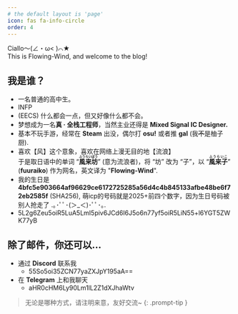 ```yaml
---
# the default layout is 'page'
icon: fas fa-info-circle
order: 4
---
```


Ciallo～(∠・ω< )⌒★  
This is Flowing-Wind, and welcome to the blog!  

## 我是谁？
- 一名普通的高中生。
- INFP
- (EECS) 什么都会一点，但又好像什么都不会。
- 梦想成为一名**真 &middot; 全栈工程师**，当然主业还得是 **Mixed Signal IC Designer.**
- 基本不玩手游，经常在 **Steam** 出没，偶尔打 **osu!** 或者推 **gal** (我~~不~~是柚子厨).
- 喜欢【风】这个意象，喜欢在网络上漫无目的地【流浪】  
  于是取日语中的单词 “<b><ruby>風来坊<rt>ふうらいぼう</rt></ruby></b>” (意为流浪者)，将 “坊” 改为 “子”，以 “<b><ruby>風来子<rt>ふうらいこ</rt></ruby></b>” (**fuuraiko**) 作为网名，英文译为 "**Flowing-Wind**".
- 我的生日是 **4bfc5e903664af96629ce6172725285a56d4c4b845133afbe48be6f72eb2585f** (SHA256), 萌icp的号码就是2025+前四个数字，因为生日号码被别人抢走了 .｡･ﾟﾟ･(＞_＜)･ﾟﾟ･｡.
- 5L2g6Zeu5oiR5LuA5LmI5piv6JCd6I6J5o6n77yf5oiR5LiN55+l6YGT5ZWK77yB

## 除了邮件，你还可以...
- 通过 **Discord** 联系我
  - 55So5oi35ZCN77yaZXJpY195aA==
- 在 **Telegram** 上和我聊天
  - aHR0cHM6Ly90Lm1lL2Z1dXJhaWtv

> 无论是哪种方式，请注明来意，友好交流~
{: .prompt-tip }